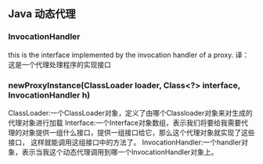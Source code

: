 ## Java 动态代理

### InvocationHandler
this is the interface implemented by the invocation handler of a proxy.
译：这是一个代理处理程序的实现接口

### newProxyInstance(ClassLoader loader, Class<?> interface, InvocationHandler h)
ClassLoader:一个ClassLoader对象，定义了由哪个Classloader对象来对生成的代理对象进行加载
Interface:一个Interface对象数组，表示我们将要给我需要代理的对象提供一组什么接口，提供一组接口给它，那么这个代理对象就实现了这些接口，
这样就能调用这组接口中的方法了。
InvocationHandler:一个handler对象，表示当我这个动态代理调用到哪一个InvocationHandler对象上。
